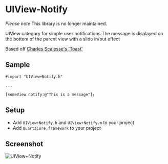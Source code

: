 UIView-Notify
=============

_Please note_ 
This library is no longer maintained.  

UIView category for simple user notifications
The message is displayed on the bottom of the parent view with a slide in/out effect

Based off [Charles Scalesse's 'Toast'](https://github.com/scalessec/Toast)

Sample
--------------------

    #import "UIView+Notify.h"

    ...

    [someView notify:@"This is a message"];


Setup
--------------------
* Add ```UIView+Notify.h``` and ```UIView+Notify.m``` to your project
* Add ```QuartzCore.framework``` to your project

Screenshot
--------------------
![UIView+Notify](http://www.eflatgames.com/github/uiviewNotify.png)